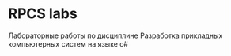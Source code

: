 # RPCS labs

Лабораторные работы по дисциплине Разработка прикладных компьютерных систем на языке с#
